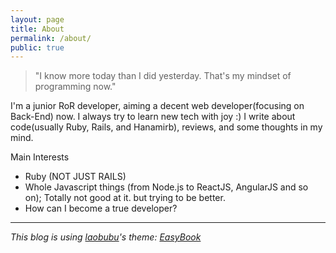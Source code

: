 ```yaml
---
layout: page
title: About
permalink: /about/
public: true
---
```


> "I know more today than I did yesterday. That's my mindset of programming now."

I'm a junior RoR developer, aiming a decent web developer(focusing on Back-End) now.
I always try to learn new tech with joy :)
I write about code(usually Ruby, Rails, and Hanamirb), reviews, and some thoughts in my mind.

Main Interests

- Ruby (NOT JUST RAILS)
- Whole Javascript things (from Node.js to ReactJS, AngularJS and so on); Totally not good at it. but trying to be better.
- How can I become a true developer?

---

*This blog is using [laobubu](http://laobubu.net)'s theme: [EasyBook](https://github.com/laobubu/jekyll-theme-EasyBook)*
